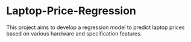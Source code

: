 # Laptop-Price-Regression
This project aims to develop a regression model to predict laptop prices based on various hardware and specification features.
